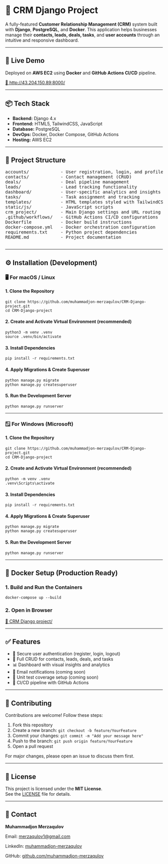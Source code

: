 <h1>🧠 CRM Django Project</h1>
<p>A fully-featured <strong>Customer Relationship Management (CRM)</strong> system built with <strong>Django</strong>, <strong>PostgreSQL</strong>, and <strong>Docker</strong>. This application helps businesses manage their <strong>contacts, leads, deals, tasks</strong>, and <strong>user accounts</strong> through an intuitive and responsive dashboard.</p>

  <hr>

  <h2>🚀 Live Demo</h2>
  <p>Deployed on <strong>AWS EC2</strong> using <strong>Docker</strong> and <strong>GitHub Actions CI/CD</strong> pipeline.</p>
  <p><a href="http://43.204.150.89:8000/" target="_blank">🔗 http://43.204.150.89:8000/</a></p>

  <hr>

  <h2>📦 Tech Stack</h2>
  <ul>
    <li><strong>Backend:</strong> Django 4.x</li>
    <li><strong>Frontend:</strong> HTML5, TailwindCSS, JavaScript</li>
    <li><strong>Database:</strong> PostgreSQL</li>
    <li><strong>DevOps:</strong> Docker, Docker Compose, GitHub Actions</li>
    <li><strong>Hosting:</strong> AWS EC2</li>
  </ul>

  <hr>

  <h2>📁 Project Structure</h2>
  <pre>
accounts/            - User registration, login, and profile management
contacts/            - Contact management (CRUD)
deals/               - Deal pipeline management
leads/               - Lead tracking functionality
dashboard/           - User-specific analytics and insights
tasks/               - Task assignment and tracking
templates/           - HTML templates styled with TailwindCSS
static/js/           - JavaScript scripts
crm_project/         - Main Django settings and URL routing
.github/workflows/   - GitHub Actions CI/CD configurations
Dockerfile           - Docker build instructions
docker-compose.yml   - Docker orchestration configuration
requirements.txt     - Python project dependencies
README.md            - Project documentation
  </pre>
<hr>

<h2>⚙️ Installation (Development)</h2>

<h3>🖥 For macOS / Linux</h3>

<h4>1. Clone the Repository</h4>
<pre><code>git clone https://github.com/muhammadjon-merzaqulov/CRM-Django-project.git
cd CRM-Django-project</code></pre>

<h4>2. Create and Activate Virtual Environment (recommended)</h4>
<pre><code>python3 -m venv .venv
source .venv/bin/activate</code></pre>

<h4>3. Install Dependencies</h4>
<pre><code>pip install -r requirements.txt</code></pre>

<h4>4. Apply Migrations & Create Superuser</h4>
<pre><code>python manage.py migrate
python manage.py createsuperuser</code></pre>

<h4>5. Run the Development Server</h4>
<pre><code>python manage.py runserver</code></pre>

<hr>

<h3>🪟 For Windows (Microsoft)</h3>

<h4>1. Clone the Repository</h4>
<pre><code>git clone https://github.com/muhammadjon-merzaqulov/CRM-Django-project.git
cd CRM-Django-project</code></pre>

<h4>2. Create and Activate Virtual Environment (recommended)</h4>
<pre><code>python -m venv .venv
.venv\Scripts\activate</code></pre>

<h4>3. Install Dependencies</h4>
<pre><code>pip install -r requirements.txt</code></pre>

<h4>4. Apply Migrations & Create Superuser</h4>
<pre><code>python manage.py migrate
python manage.py createsuperuser</code></pre>

<h4>5. Run the Development Server</h4>
<pre><code>python manage.py runserver</code></pre>

<hr>


  <h2>🐳 Docker Setup (Production Ready)</h2>

  <h3>1. Build and Run the Containers</h3>
  <pre><code>docker-compose up --build</code></pre>

  <h3>2. Open in Browser</h3>
  <p><a href="http://43.204.150.89:8000/" target="_blank">🔗 CRM Django project/</a></p>

  <hr>

  <h2>✅ Features</h2>
  <ul>
    <li>🔐 Secure user authentication (register, login, logout)</li>
    <li>📇 Full CRUD for contacts, leads, deals, and tasks</li>
    <li>📊 Dashboard with visual insights and analytics</li>
    <li>📨 Email notifications (coming soon)</li>
    <li>🧪 Unit test coverage setup (coming soon)</li>
    <li>🔁 CI/CD pipeline with GitHub Actions</li>
  </ul>

  <hr>

  <h2>🤝 Contributing</h2>
  <p>Contributions are welcome! Follow these steps:</p>
  <ol>
    <li>Fork this repository</li>
    <li>Create a new branch: <code>git checkout -b feature/YourFeature</code></li>
    <li>Commit your changes: <code>git commit -m "Add your message here"</code></li>
    <li>Push to the branch: <code>git push origin feature/YourFeature</code></li>
    <li>Open a pull request</li>
  </ol>
  <p>For major changes, please open an issue to discuss them first.</p>

  <hr>

  ## 📜 License

This project is licensed under the **MIT License**.  
See the [LICENSE](./LICENSE) file for details.

  <hr>

  <h2>📧 Contact</h2>
  <p><strong>Muhammadjon Merzaqulov</strong></p>
  <p>Email: <a href="mailto:merzaqulov1@gmail.com">merzaqulov1@gmail.com</a></p>
  <p>LinkedIn: <a href="https://www.linkedin.com/in/muhammadjon-merzaqulov/" target="_blank">muhammadjon-merzaqulov</a></p>
  <p>GitHub: <a href="https://github.com/muhammadjon-merzaqulov" target="_blank">github.com/muhammadjon-merzaqulov</a></p>
